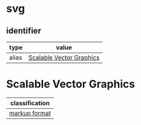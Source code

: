 # svg

## identifier
| type              | value
| ----------------- | -----
| alias             | [Scalable Vector Graphics](#scalable-vector-graphics)

# Scalable Vector Graphics
| classification
| --------------
| [markup format](markup.md)
